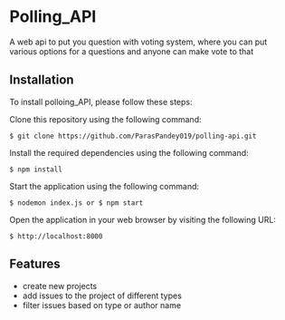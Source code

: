 # Polling_API
A web api to put you question with voting system, where you can put various options for a questions and anyone can make vote to that

## Installation
To install polloing_API, please follow these steps:

Clone this repository using the following command:
```
$ git clone https://github.com/ParasPandey019/polling-api.git
```
Install the required dependencies using the following command:
```
$ npm install 
```
Start the application using the following command:
```
$ nodemon index.js or $ npm start
```
Open the application in your web browser by visiting the following URL:
```
$ http://localhost:8000 
```

## Features
* create new projects
* add issues to the project of different types
* filter issues based on type or author name